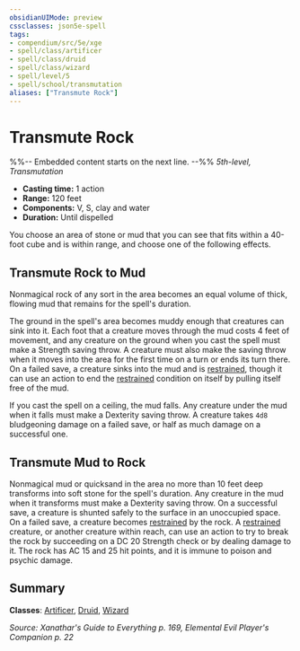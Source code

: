 ```yaml
---
obsidianUIMode: preview
cssclasses: json5e-spell
tags:
- compendium/src/5e/xge
- spell/class/artificer
- spell/class/druid
- spell/class/wizard
- spell/level/5
- spell/school/transmutation
aliases: ["Transmute Rock"]
---
```

# Transmute Rock
%%-- Embedded content starts on the next line. --%%
*5th-level, Transmutation*  

- **Casting time:** 1 action
- **Range:** 120 feet
- **Components:** V, S, clay and water
- **Duration:** Until dispelled

You choose an area of stone or mud that you can see that fits within a 40-foot cube and is within range, and choose one of the following effects.

## Transmute Rock to Mud

Nonmagical rock of any sort in the area becomes an equal volume of thick, flowing mud that remains for the spell's duration.

The ground in the spell's area becomes muddy enough that creatures can sink into it. Each foot that a creature moves through the mud costs 4 feet of movement, and any creature on the ground when you cast the spell must make a Strength saving throw. A creature must also make the saving throw when it moves into the area for the first time on a turn or ends its turn there. On a failed save, a creature sinks into the mud and is [restrained](/Systems/5e/rules/conditions.md#restrained), though it can use an action to end the [restrained](/Systems/5e/rules/conditions.md#restrained) condition on itself by pulling itself free of the mud.

If you cast the spell on a ceiling, the mud falls. Any creature under the mud when it falls must make a Dexterity saving throw. A creature takes `4d8` bludgeoning damage on a failed save, or half as much damage on a successful one.

## Transmute Mud to Rock

Nonmagical mud or quicksand in the area no more than 10 feet deep transforms into soft stone for the spell's duration. Any creature in the mud when it transforms must make a Dexterity saving throw. On a successful save, a creature is shunted safely to the surface in an unoccupied space. On a failed save, a creature becomes [restrained](/Systems/5e/rules/conditions.md#restrained) by the rock. A [restrained](/Systems/5e/rules/conditions.md#restrained) creature, or another creature within reach, can use an action to try to break the rock by succeeding on a DC 20 Strength check or by dealing damage to it. The rock has AC 15 and 25 hit points, and it is immune to poison and psychic damage.

## Summary

**Classes**: [Artificer](/Systems/5e/classes/artificer-tce.md), [Druid](/Systems/5e/classes/druid.md), [Wizard](/Systems/5e/classes/wizard.md)

*Source: Xanathar's Guide to Everything p. 169, Elemental Evil Player's Companion p. 22*